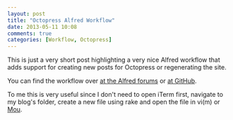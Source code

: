 ```yaml
---
layout: post
title: "Octopress Alfred Workflow"
date: 2013-05-11 10:08
comments: true
categories: [Workflow, Octopress]
---
```

This is just a very short post highlighting a very nice Alfred workflow that adds support for creating new posts for Octopress or regenerating the site.

You can find the workflow over [at the Alfred forums](http://www.alfredforum.com/topic/2289-octopress-publisher/) or [at GitHub](https://github.com/Temikus/alfred-octopress/).

To me this is very useful since I don't need to open iTerm first, navigate to my blog's folder, create a new file using rake and open the file in vi(m) or [Mou](http://mouapp.com/).